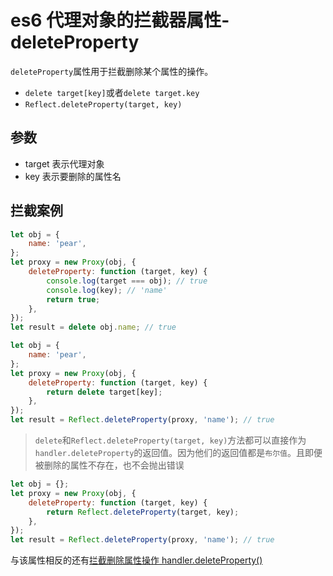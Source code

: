 <!-- Date: 2018-07-13 12:11 -->

# es6 代理对象的拦截器属性-deleteProperty

`deleteProperty`属性用于拦截删除某个属性的操作。

-   `delete target[key]`或者`delete target.key`
-   `Reflect.deleteProperty(target, key)`

## 参数

-   target 表示代理对象
-   key 表示要删除的属性名

## 拦截案例

```js
let obj = {
    name: 'pear',
};
let proxy = new Proxy(obj, {
    deleteProperty: function (target, key) {
        console.log(target === obj); // true
        console.log(key); // 'name'
        return true;
    },
});
let result = delete obj.name; // true
```

```js
let obj = {
    name: 'pear',
};
let proxy = new Proxy(obj, {
    deleteProperty: function (target, key) {
        return delete target[key];
    },
});
let result = Reflect.deleteProperty(proxy, 'name'); // true
```

> `delete`和`Reflect.deleteProperty(target, key)`方法都可以直接作为`handler.deleteProperty`的返回值。因为他们的返回值都是`布尔值`。且即便被删除的属性不存在，也不会抛出错误

```js
let obj = {};
let proxy = new Proxy(obj, {
    deleteProperty: function (target, key) {
        return Reflect.deleteProperty(target, key);
    },
});
let result = Reflect.deleteProperty(proxy, 'name'); // true
```

与该属性相反的还有[拦截删除属性操作 handler.deleteProperty()](../es6/proxy-deleteproperty)
